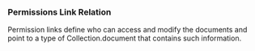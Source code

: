 ### Permissions Link Relation

Permission links define who can access and modify the documents and point to a type of Collection.document that contains such information.